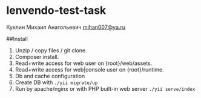 # lenvendo-test-task
Куклин Михаил Анатольевич <mihan007@ya.ru>  

##Install
1. Unzip / copy files / git clone.
2. Composer install.
3. Read+write access for web user on {root}/web/assets.
4. Read+write access for web|console user on {root}/runtime.
5. Db and cache configuration
6. Create DB with `./yii migrate/up`
7. Run by apache/nginx or with PHP built-in web server `./yii serve/index`
